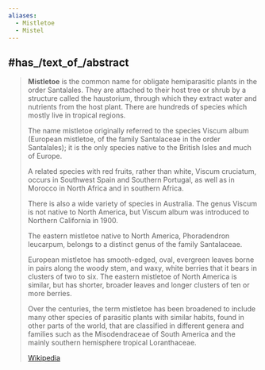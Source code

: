 ```yaml
---
aliases:
  - Mistletoe
  - Mistel
---
```


## #has_/text_of_/abstract 

> **Mistletoe** is the common name for obligate hemiparasitic plants in the order Santalales. 
> They are attached to their host tree or shrub by a structure called the haustorium, 
> through which they extract water and nutrients from the host plant. 
> There are hundreds of species which mostly live in tropical regions.
>
> The name mistletoe originally referred to the species Viscum album (European mistletoe, 
> of the family Santalaceae in the order Santalales); 
> it is the only species native to the British Isles and much of Europe.  
> 
> A related species with red fruits, rather than white, Viscum cruciatum, 
> occurs in Southwest Spain and Southern Portugal, as well as in Morocco in North Africa 
> and in southern Africa. 
> 
> There is also a wide variety of species in Australia. 
> The genus Viscum is not native to North America, 
> but Viscum album was introduced to Northern California in 1900.
>
> The eastern mistletoe native to North America, Phoradendron leucarpum, 
> belongs to a distinct genus of the family Santalaceae.
>
> European mistletoe has smooth-edged, oval, evergreen leaves borne in pairs along the woody stem, and waxy, white berries that it bears in clusters of two to six. The eastern mistletoe of North America is similar, but has shorter, broader leaves and longer clusters of ten or more berries.
>
> Over the centuries, the term mistletoe has been broadened to include many other species of parasitic plants with similar habits, found in other parts of the world, that are classified in different genera and families such as the Misodendraceae of South America and the mainly southern hemisphere tropical Loranthaceae.
>
> [Wikipedia](https://en.wikipedia.org/wiki/Mistletoe)